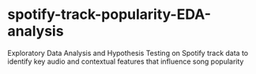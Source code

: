 # spotify-track-popularity-EDA-analysis
Exploratory Data Analysis and Hypothesis Testing on Spotify track data to identify key audio and contextual features that influence song popularity
